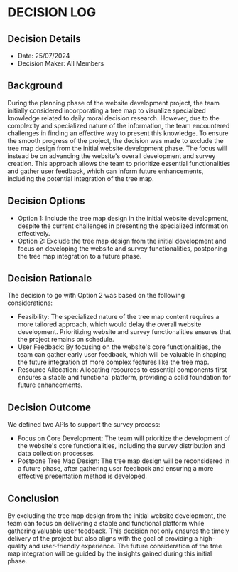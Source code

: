 # DECISION LOG 
## Decision Details 
- Date: 25/07/2024
- Decision Maker: All Members
  
## Background 
During the planning phase of the website development project, the team initially considered incorporating a tree map to visualize specialized knowledge related to daily moral decision research. However, due to the complexity and specialized nature of the information, the team encountered challenges in finding an effective way to present this knowledge. To ensure the smooth progress of the project, the decision was made to exclude the tree map design from the initial website development phase. The focus will instead be on advancing the website's overall development and survey creation. This approach allows the team to prioritize essential functionalities and gather user feedback, which can inform future enhancements, including the potential integration of the tree map.

## Decision Options 

- Option 1: Include the tree map design in the initial website development, despite the current challenges in presenting the specialized information effectively.
- Option 2: Exclude the tree map design from the initial development and focus on developing the website and survey functionalities, postponing the tree map integration to a future phase.


## Decision Rationale 

The decision to go with Option 2 was based on the following considerations:

- Feasibility: The specialized nature of the tree map content requires a more tailored approach, which would delay the overall website development. Prioritizing website and survey functionalities ensures that the project remains on schedule.
- User Feedback: By focusing on the website's core functionalities, the team can gather early user feedback, which will be valuable in shaping the future integration of more complex features like the tree map.
- Resource Allocation: Allocating resources to essential components first ensures a stable and functional platform, providing a solid foundation for future enhancements.


## Decision Outcome 

We defined two APIs to support the survey process:

- Focus on Core Development: The team will prioritize the development of the website's core functionalities, including the survey distribution and data collection processes.
- Postpone Tree Map Design: The tree map design will be reconsidered in a future phase, after gathering user feedback and ensuring a more effective presentation method is developed.

## Conclusion 

By excluding the tree map design from the initial website development, the team can focus on delivering a stable and functional platform while gathering valuable user feedback. This decision not only ensures the timely delivery of the project but also aligns with the goal of providing a high-quality and user-friendly experience. The future consideration of the tree map integration will be guided by the insights gained during this initial phase.
